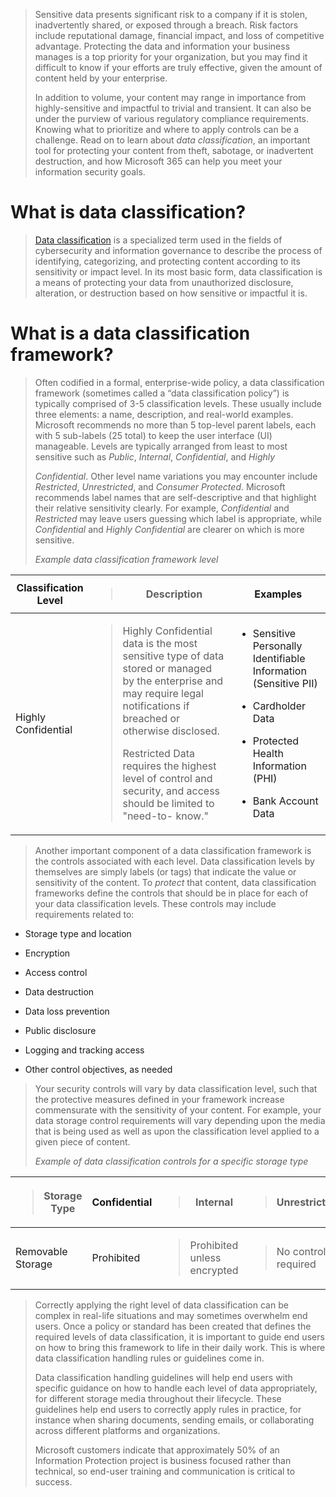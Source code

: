 > Sensitive data presents significant risk to a company if it is stolen, inadvertently shared, or exposed through a breach. Risk factors include reputational damage, financial impact, and loss of competitive advantage. Protecting the data and information your business manages is a top priority for your organization, but you may find it difficult to know if your efforts are truly effective, given the amount of content held by your enterprise.
> 
> In addition to volume, your content may range in importance from highly-sensitive and impactful to trivial and transient. It can also be under the purview of various regulatory compliance requirements. Knowing what to prioritize and where to apply controls can be a challenge. Read on to learn about *data classification*, an important tool for protecting your content from theft, sabotage, or inadvertent destruction, and how Microsoft 365 can help you meet your information security goals.

# What is data classification?

> [<span class="underline">Data classification</span>](https://docs.microsoft.com/microsoft-365/compliance/data-classification-overview?view=o365-worldwide) is a specialized term used in the fields of cybersecurity and information governance to describe the process of identifying, categorizing, and protecting content according to its sensitivity or impact level. In its most basic form, data classification is a means of protecting your data from unauthorized disclosure, alteration, or destruction based on how sensitive or impactful it is.

# What is a data classification framework?

> Often codified in a formal, enterprise-wide policy, a data classification framework (sometimes called a “data classification policy”) is typically comprised of 3-5 classification levels. These usually include three elements: a name, description, and real-world examples. Microsoft recommends no more than 5 top-level parent labels, each with 5 sub-labels (25 total) to keep the user interface (UI) manageable. Levels are typically arranged from least to most sensitive such as *Public*, *Internal*, *Confidential*, and *Highly*
> 
> *Confidential*. Other level name variations you may encounter include *Restricted*, *Unrestricted*, and *Consumer Protected*. Microsoft recommends label names that are self-descriptive and that highlight their relative sensitivity clearly. For example, *Confidential* and *Restricted* may leave users guessing which label is appropriate, while *Confidential* and *Highly Confidential* are clearer on which is more sensitive.
> 
> *Example data classification framework level*

<table>
<thead>
<tr class="header">
<th><strong>Classification Level</strong></th>
<th><blockquote>
<p><strong>Description</strong></p>
</blockquote></th>
<th><strong>Examples</strong></th>
</tr>
</thead>
<tbody>
<tr class="odd">
<td>Highly Confidential</td>
<td><blockquote>
<p>Highly Confidential data is the most sensitive type of data stored or managed by the enterprise and may require legal notifications if breached or otherwise disclosed.</p>
<p>Restricted Data requires the highest level of control and security, and access should be limited to &quot;need-to- know.&quot;</p>
</blockquote></td>
<td><ul>
<li><p>Sensitive Personally Identifiable Information (Sensitive PII)</p></li>
<li><p>Cardholder Data</p></li>
<li><p>Protected Health Information (PHI)</p></li>
<li><p>Bank Account Data</p></li>
</ul></td>
</tr>
</tbody>
</table>

> Another important component of a data classification framework is the controls associated with each level. Data classification levels by themselves are simply labels (or tags) that indicate the value or sensitivity of the content. To *protect* that content, data classification frameworks define the controls that should be in place for each of your data classification levels. These controls may include requirements related to:

  - Storage type and location

  - Encryption

  - Access control

  - Data destruction

  - Data loss prevention

  - Public disclosure

  - Logging and tracking access

  - Other control objectives, as needed

> Your security controls will vary by data classification level, such that the protective measures defined in your framework increase commensurate with the sensitivity of your content. For example, your data storage control requirements will vary depending upon the media that is being used as well as upon the classification level applied to a given piece of content.
> 
> *Example of data classification controls for a specific storage type*

<table>
<thead>
<tr class="header">
<th><blockquote>
<p><strong>Storage Type</strong></p>
</blockquote></th>
<th><strong>Confidential</strong></th>
<th><blockquote>
<p><strong>Internal</strong></p>
</blockquote></th>
<th><blockquote>
<p><strong>Unrestricted</strong></p>
</blockquote></th>
</tr>
</thead>
<tbody>
<tr class="odd">
<td>Removable Storage</td>
<td>Prohibited</td>
<td><blockquote>
<p>Prohibited unless encrypted</p>
</blockquote></td>
<td><blockquote>
<p>No control required</p>
</blockquote></td>
</tr>
</tbody>
</table>

> Correctly applying the right level of data classification can be complex in real-life situations and may sometimes overwhelm end users. Once a policy or standard has been created that defines the required levels of data classification, it is important to guide end users on how to bring this framework to life in their daily work. This is where data classification handling rules or guidelines come in.
> 
> Data classification handling guidelines will help end users with specific guidance on how to handle each level of data appropriately, for different storage media throughout their lifecycle. These guidelines help end users to correctly apply rules in practice, for instance when sharing documents, sending emails, or collaborating across different platforms and organizations.
> 
> Microsoft customers indicate that approximately 50% of an Information Protection project is business focused rather than technical, so end-user training and communication is critical to success.
